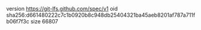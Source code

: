 version https://git-lfs.github.com/spec/v1
oid sha256:d661480222c7c1b0920b8c948db25404321ba45aeb8201af787a711fb06f7f3c
size 66807
